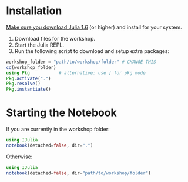 # Installation

[Make sure you download Julia 1.6](https://julialang.org/downloads/) (or higher) and install for your system.

1. Download files for the workshop.
2. Start the Julia REPL.
3. Run the following script to download and setup extra packages:
```julia
workshop_folder = "path/to/workshop/folder" # CHANGE THIS
cd(workshop_folder)
using Pkg           # alternative: use ] for pkg mode
Pkg.activate(".")
Pkg.resolve()
Pkg.instantiate()
```

# Starting the Notebook

If you are currently in the workshop folder:

```julia
using IJulia
notebook(detached=false, dir=".")
```

Otherwise:

```julia
using IJulia
notebook(detached=false, dir="path/to/workshop/folder")
```
